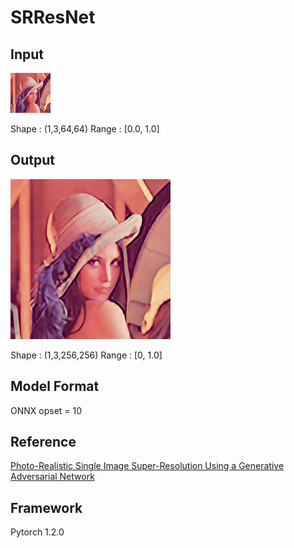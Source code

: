 # SRResNet

## Input

![Input](lenna.png)

Shape : (1,3,64,64)
Range : [0.0, 1.0]

## Output

![Output](output.png)

Shape : (1,3,256,256)
Range : [0, 1.0]

## Model Format

ONNX opset = 10

## Reference

[Photo-Realistic Single Image Super-Resolution Using a Generative Adversarial Network](https://github.com/twtygqyy/pytorch-SRResNet)

## Framework

Pytorch 1.2.0

